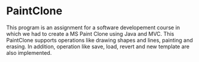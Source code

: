 # PaintClone
This program is an assignment for a software developement course in which we had to create a MS Paint Clone using Java and MVC.
This PaintClone supports operations like drawing shapes and lines, painting and erasing. In addition, operation like save, load, revert and new template are also implemented.
